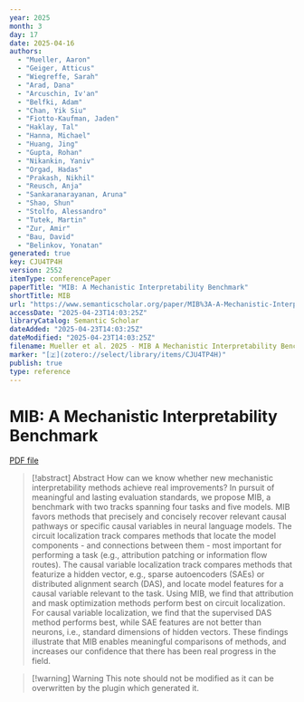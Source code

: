 ```yaml
---
year: 2025
month: 3
day: 17
date: 2025-04-16
authors:
  - "Mueller, Aaron"
  - "Geiger, Atticus"
  - "Wiegreffe, Sarah"
  - "Arad, Dana"
  - "Arcuschin, Iv'an"
  - "Belfki, Adam"
  - "Chan, Yik Siu"
  - "Fiotto-Kaufman, Jaden"
  - "Haklay, Tal"
  - "Hanna, Michael"
  - "Huang, Jing"
  - "Gupta, Rohan"
  - "Nikankin, Yaniv"
  - "Orgad, Hadas"
  - "Prakash, Nikhil"
  - "Reusch, Anja"
  - "Sankaranarayanan, Aruna"
  - "Shao, Shun"
  - "Stolfo, Alessandro"
  - "Tutek, Martin"
  - "Zur, Amir"
  - "Bau, David"
  - "Belinkov, Yonatan"
generated: true
key: CJU4TP4H
version: 2552
itemType: conferencePaper
paperTitle: "MIB: A Mechanistic Interpretability Benchmark"
shortTitle: MIB
url: "https://www.semanticscholar.org/paper/MIB%3A-A-Mechanistic-Interpretability-Benchmark-Mueller-Geiger/66583ad76bc1ce493ed3b530b9a56f87a7e684ca"
accessDate: "2025-04-23T14:03:25Z"
libraryCatalog: Semantic Scholar
dateAdded: "2025-04-23T14:03:25Z"
dateModified: "2025-04-23T14:03:25Z"
filename: Mueller et al. 2025 - MIB A Mechanistic Interpretability Benchmark.pdf
marker: "[🇿](zotero://select/library/items/CJU4TP4H)"
publish: true
type: reference
---
```

# MIB: A Mechanistic Interpretability Benchmark

[PDF file](/Papers/PDFs/Mueller%20et%20al.%202025%20-%20MIB%20A%20Mechanistic%20Interpretability%20Benchmark.pdf)

> [!abstract] Abstract
> How can we know whether new mechanistic interpretability methods achieve real improvements? In pursuit of meaningful and lasting evaluation standards, we propose MIB, a benchmark with two tracks spanning four tasks and five models. MIB favors methods that precisely and concisely recover relevant causal pathways or specific causal variables in neural language models. The circuit localization track compares methods that locate the model components - and connections between them - most important for performing a task (e.g., attribution patching or information flow routes). The causal variable localization track compares methods that featurize a hidden vector, e.g., sparse autoencoders (SAEs) or distributed alignment search (DAS), and locate model features for a causal variable relevant to the task. Using MIB, we find that attribution and mask optimization methods perform best on circuit localization. For causal variable localization, we find that the supervised DAS method performs best, while SAE features are not better than neurons, i.e., standard dimensions of hidden vectors. These findings illustrate that MIB enables meaningful comparisons of methods, and increases our confidence that there has been real progress in the field.

>[!warning] Warning
> This note should not be modified as it can be overwritten by the plugin which generated it.

